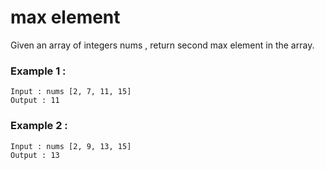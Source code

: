 # max element

Given an array of integers nums , return second max element in the array.

### Example 1 : 
```
Input : nums [2, 7, 11, 15]
Output : 11
```

### Example 2 : 
```
Input : nums [2, 9, 13, 15]
Output : 13
```
